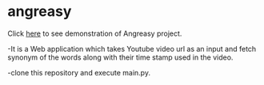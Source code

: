 # angreasy
Click [here](https://www.youtube.com/watch?v=LPCoqOomgAg) to see demonstration of Angreasy project.

-It is a Web application which takes Youtube video url as an input and fetch synonym of the words along with their time stamp used in the video.

-clone this repository and execute main.py.
